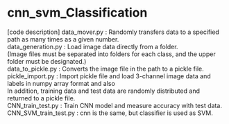 # cnn_svm_Classification
[code description]
data_mover.py : Randomly transfers data to a specified path as many times as a given number.  
data_generation.py : Load image data directly from a folder.   
(Image files must be separated into folders for each class, and the upper folder must be designated.)  
data_to_pickle.py : Converts the image file in the path to a pickle file.  
pickle_import.py : Import pickle file and load 3-channel image data and labels in numpy array format and also  
                   In addition, training data and test data are randomly distributed and returned to a pickle file.  
CNN_train_test.py : Train CNN model and measure accuracy with test data.  
CNN_SVM_train_test.py : cnn is the same, but classifier is used as SVM.  
